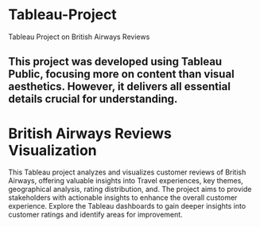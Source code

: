 # Tableau-Project
Tableau Project on British Airways Reviews


## This project was developed using Tableau Public, focusing more on content than visual aesthetics. However, it delivers all essential details crucial for understanding.


# British Airways Reviews Visualization
This Tableau project analyzes and visualizes customer reviews of British Airways, offering valuable insights into Travel experiences, key themes, geographical analysis, rating distribution, and. The project aims to provide stakeholders with actionable insights to enhance the overall customer experience. Explore the Tableau dashboards to gain deeper insights into customer ratings and identify areas for improvement.

